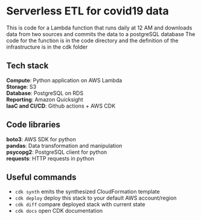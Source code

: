 
# Serverless ETL for covid19 data

This is code for a Lambda function that runs daily at 12 AM and downloads data from two sources and commits the data to a postgreSQL database
The code for the function is in the code directory and the definition of the infrastructure is in the cdk folder

## Tech stack
**Compute**: Python application on AWS Lambda  
**Storage**: S3  
**Database**: PostgreSQL on RDS  
**Reporting**: Amazon Quicksight  
**IaaC and CI/CD**: Github actions + AWS CDK

## Code libraries
**boto3**: AWS SDK for python  
**pandas**: Data transformation and manipulation  
**psycopg2**: PostgreSQL client for python  
**requests**: HTTP requests in python

## Useful commands

 * `cdk synth`       emits the synthesized CloudFormation template
 * `cdk deploy`      deploy this stack to your default AWS account/region
 * `cdk diff`        compare deployed stack with current state
 * `cdk docs`        open CDK documentation
